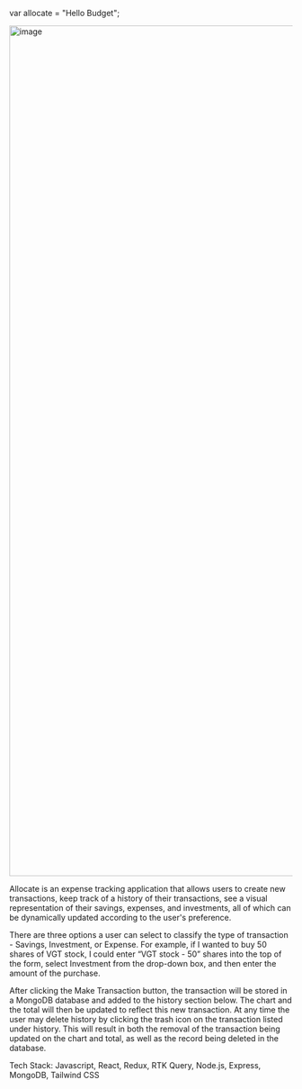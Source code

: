 var allocate = "Hello Budget";

<img width="1512" alt="image" src="https://user-images.githubusercontent.com/94712551/173873098-af177314-71b1-46c9-8abd-ffc06f6c8ca4.png">

Allocate is an expense tracking application that allows users to create new transactions, keep track of a history of their transactions, see a visual representation of their savings, expenses, and investments, all of which can be dynamically updated according to the user's preference.

There are three options a user can select to classify the type of transaction - Savings, Investment, or Expense. For example, if I wanted to buy 50 shares of VGT stock, I could enter “VGT stock - 50” shares into the top of the form, select Investment from the drop-down box, and then enter the amount of the purchase. 

After clicking the Make Transaction button,  the transaction will be stored in a MongoDB database and added to the history section below. The chart and the total will then be updated to reflect this new transaction. At any time the user may delete history by clicking the trash icon on the transaction listed under history. This will result in both the removal of the transaction being updated on the chart and total, as well as the record being deleted in the database.

Tech Stack: Javascript, React, Redux, RTK Query, Node.js, Express, MongoDB, Tailwind CSS


